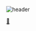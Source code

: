![header](https://capsule-render.vercel.app/api?type=waving&color=808000&height=100&section=header)


[👾](text-align:center;)
